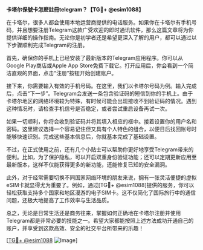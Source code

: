 **卡塔尔保號卡怎麽註冊telegram？【TG💪+ @esim1088】**

在卡塔尔，很多人都会使用本地运营商提供的电话服务。如果你在卡塔尔有手机号码，并且想要注册Telegram这款广受欢迎的即时通讯软件，那么这篇文章将为你提供详细的操作指南。无论你是初学者还是希望更深入了解的用户，都可以通过以下步骤顺利完成Telegram的注册。

首先，确保你的手机上已经安装了最新版本的Telegram应用程序。你可以从Google Play商店或Apple App Store免费下载它。打开应用后，你会看到一个简洁直观的界面，点击“注册”按钮开始创建账户。

接下来，你需要输入有效的手机号码。在这里，我们以卡塔尔号码为例。输入完成后，点击“下一步”。Telegram会发送一条包含验证码的短信到你的手机上。由于卡塔尔地区的网络环境较为特殊，有时候可能会出现接收不到验证码的情况。遇到这种情况时，请检查手机信号是否稳定，或者尝试重启设备再试一次。

如果一切顺利，你将会收到验证码并将其填入相应的框中。接着设置你的用户名和密码。这里建议选择一个容易记住但又具有个人特色的组合，以便日后找回账号时能够快速识别。完成这些基本信息后，你就基本完成了基础设置。

不过，在正式使用之前，还有几个小贴士可以帮助你更好地享受Telegram带来的便利。比如，为了保护隐私，可以开启双重身份验证功能；还可以定期更新应用至最新版本，这样不仅能获得更多的新功能，还能修复已知的安全漏洞。

此外，对于经常需要切换不同国家网络环境的朋友来说，拥有一张灵活便捷的虚拟eSIM卡就显得尤为重要了。例如，通过[TG💪+ @esim1088]提供的服务，你可以轻松获取支持多个国家和地区漫游的电子SIM卡。这不仅简化了国际旅行中的通信问题，还极大地提高了工作效率与生活品质。

总之，无论是日常生活还是商务往来，掌握如何正确地在卡塔尔注册并使用Telegram都是非常必要的技能之一。希望大家都能按照上述方法成功开通自己的账户，并享受到这款高效、安全的社交平台所带来的乐趣！

[[TG💪+ @esim1088](https://t.me/s/esim1088) ![Image](https://i.postimg.cc/4NQfJmqS/Snipaste-2025-05-13-00-14-12.png)]